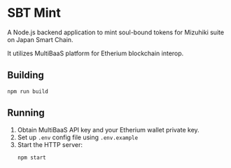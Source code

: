 # SBT Mint

A Node.js backend application to mint soul-bound tokens for Mizuhiki suite on Japan Smart Chain.

It utilizes MultiBaaS platform for Etherium blockchain interop.

## Building

```shell
npm run build
```

## Running

1. Obtain MultiBaaS API key and your Etherium wallet private key.
2. Set up `.env` config file using `.env.example`
3. Start the HTTP server:
   ```shell
   npm start
   ```
